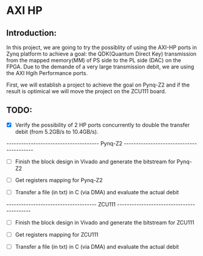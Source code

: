 # AXI HP

## Introduction:

In this project, we are going to try the possiblity of using the AXI-HP ports in Zynq platform to 
achieve a goal: the QDK(Quantum Direct Key) transmission from the mapped memory(MM) of PS side to the PL side (DAC) on the FPGA. Due to the demande of a very large transmission debit, we are using the AXI Hgih Performance ports. 


First, we will establish a project to achieve the goal on Pynq-Z2 and if the result is optimical we will move the project on the ZCU111 board.

## TODO:

- [x] Verify the possibility of 2 HP ports concurrently to double the transfer debit (from 5.2GB/s to 10.4GB/s).

-------------------------------------- Pynq-Z2 -----------------------------------------

- [ ] Finish the block design in Vivado and generate the bitstream for Pynq-Z2

- [ ] Get registers mapping for Pynq-Z2

- [ ] Transfer a file (in txt) in C (via DMA) and evaluate the actual debit

 ------------------------------------- ZCU111 ------------------------------------------

- [ ] Finish the block design in Vivado and generate the bitstream for ZCU111

- [ ] Get registers mapping for ZCU111

- [ ] Transfer a file (in txt) in C (via DMA) and evaluate the actual debit